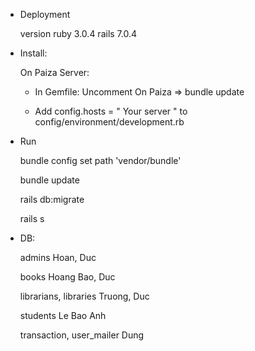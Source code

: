* Deployment

    version ruby 3.0.4 rails 7.0.4

* Install:

    On Paiza Server: 
    
    - In Gemfile: Uncomment On Paiza => bundle update
    
    - Add config.hosts = " Your server " to config/environment/development.rb

* Run
    
    bundle config set path 'vendor/bundle'
    
    bundle update
    
    rails db:migrate

    rails s

* DB:

    admins Hoan, Duc

    books Hoang Bao, Duc 
    
    librarians, libraries  Truong, Duc
    
    students Le Bao Anh 
    
    transaction, user_mailer Dung
